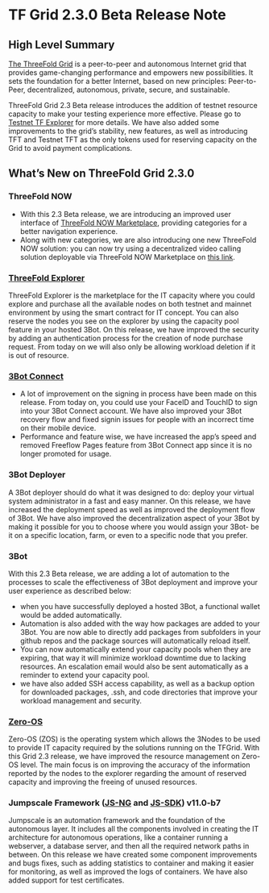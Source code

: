 # TF Grid 2.3.0 Beta Release Note

## High Level Summary

[The ThreeFold Grid](https://wiki.threefold.io/#/grid_why) is a peer-to-peer and autonomous Internet grid that provides game-changing performance and empowers new possibilities. It sets the foundation for a better Internet, based on new principles: Peer-to-Peer, decentralized, autonomous, private, secure, and sustainable.

ThreeFold Grid 2.3 Beta release introduces the addition of testnet resource capacity to make your testing experience more effective. Please go to 
[Testnet TF Explorer](https://explorer.testnet.grid.tf/) for more details. We have also added some improvements to the grid’s stability, new features, as well as introducing TFT and Testnet TFT as the only tokens used for reserving capacity on the Grid to avoid payment complications.


## What’s New on ThreeFold Grid 2.3.0

### ThreeFold NOW

- With this 2.3 Beta release, we are introducing an improved user interface of [ThreeFold NOW Marketplace](marketplace.threefold.io), providing categories for a better navigation experience. 
- Along with new categories, we are also introducing one new ThreeFold NOW solution: you can now try using a decentralized video calling solution deployable via ThreeFold NOW Marketplace on [this link](https://marketplace.threefold.io/marketplace/#/solutions/meetings). 


### [ThreeFold Explorer](https://github.com/threefoldtech/tfexplorer/releases/tag/v0.4.1)

 ThreeFold Explorer is the marketplace for the IT capacity where you could explore and purchase all the available nodes on both testnet and mainnet environment by using the smart contract for IT concept. You can also reserve the nodes you see on the explorer  by using the capacity pool feature in your hosted 3Bot. On this release, we have improved the security by adding an authentication process for the creation of node purchase request. From today on we will also only be allowing workload deletion if it is out of resource.


### [3Bot Connect](https://github.com/threefoldtech/3Bot_connect/releases/tag/v2.0.0)

- A lot of improvement on the signing in process have been made on this release. From today on, you could use your FaceID and TouchID to sign into your 3Bot Connect account. We have also improved your 3Bot recovery flow and fixed signin issues for people with an incorrect time on their mobile device. 
- Performance and feature wise, we have increased the app’s speed and removed Freeflow Pages feature from 3Bot Connect app since it is no longer promoted for usage.


### 3Bot Deployer

A 3Bot deployer should do what it was designed to do: deploy your virtual system administrator in a fast and easy manner. On this release, we have increased the deployment speed as well as improved the deployment flow of 3Bot. We have also improved the decentralization aspect of your 3Bot by making it possible for you to choose where you would assign your 3Bot- be it on a specific location, farm, or even to a specific node that you prefer.


### 3Bot

With this 2.3 Beta release, we are adding a lot of automation to the processes to scale the effectiveness of 3Bot deployment and improve your user experience as described below: 

- when you have successfully deployed a hosted 3Bot, a functional wallet would be added automatically. 
- Automation is also added with the way how packages are added to your 3Bot. You are now able to directly add packages from subfolders in your github repos and the package sources will automatically reload itself. 
- You can now automatically extend your capacity pools when they are expiring, that way it will minimize workload downtime due to lacking resources. An escalation email would also be sent automatically as a reminder to extend your capacity pool.
- we have also added SSH access capability, as well as a backup option for downloaded packages, .ssh, and code directories that improve your workload management and security.



### [Zero-OS](https://github.com/threefoldtech/zos/releases/tag/v0.4.5-rc2)

Zero-OS (ZOS) is the operating system which allows the 3Nodes to be used to provide IT capacity required by the solutions running on the TFGrid. With this Grid 2.3 release, we have improved the resource management on Zero-OS level. The main focus is on improving the accuracy of the information reported by the nodes to the explorer regarding the amount of reserved capacity and improving the freeing of unused resources.


### Jumpscale Framework ([JS-NG](https://github.com/threefoldtech/js-ng/releases/tag/v11.0-b7) and [JS-SDK](https://github.com/threefoldtech/js-sdk/releases/tag/11.0-b11)) v11.0-b7

Jumpscale is an automation framework and the foundation of the autonomous layer. It includes all the components involved in creating the IT architecture for autonomous operations, like a container running a webserver, a database server, and then all the required network paths in between. On this release we have created some component improvements and bugs fixes, such as adding statistics to container and making it easier for monitoring, as well as improved the logs of containers. We have also added support for test certificates.


